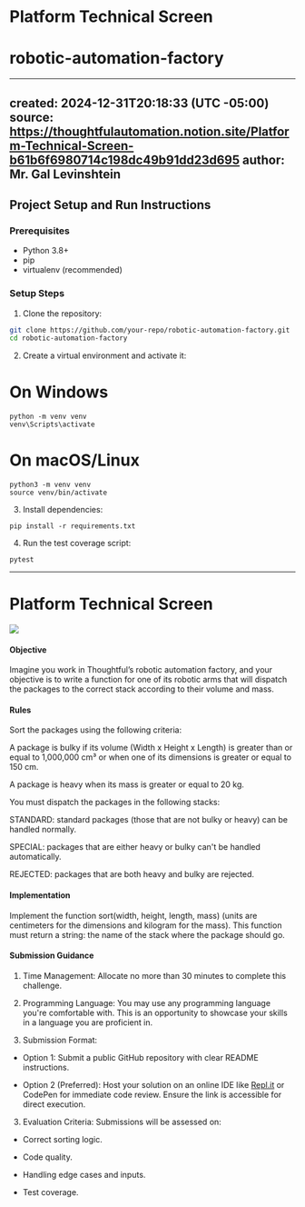 # Platform Technical Screen

# robotic-automation-factory

---

created: 2024-12-31T20:18:33 (UTC -05:00)
source: <https://thoughtfulautomation.notion.site/Platform-Technical-Screen-b61b6f6980714c198dc49b91dd23d695>
author: Mr. Gal Levinshtein
---

## Project Setup and Run Instructions

### Prerequisites

- Python 3.8+
- pip
- virtualenv (recommended)

### Setup Steps

1. Clone the repository:

```bash
git clone https://github.com/your-repo/robotic-automation-factory.git
cd robotic-automation-factory
```

2. Create a virtual environment and activate it:

# On Windows

```
python -m venv venv
venv\Scripts\activate
```

# On macOS/Linux

```
python3 -m venv venv
source venv/bin/activate
```

3. Install dependencies:
```
pip install -r requirements.txt
```

4. Run the test coverage script:
```
pytest
```

---

# Platform Technical Screen

![](https://thoughtfulautomation.notion.site/image/https%3A%2F%2Fprod-files-secure.s3.us-west-2.amazonaws.com%2F1eec7df9-d484-4330-b2c6-8078b2cdeb0e%2F65e82bd0-dfac-457f-af29-3727fce75c5e%2FUntitled.png?table=block&id=7541fdf1-c832-4358-b64b-6996e182f3de&spaceId=1eec7df9-d484-4330-b2c6-8078b2cdeb0e&width=1420&userId=&cache=v2)


#### Objective

Imagine you work in Thoughtful’s robotic automation factory, and your objective is to write a function for one of its robotic arms that will dispatch the packages to the correct stack according to their volume and mass.

#### Rules

Sort the packages using the following criteria:

A package is bulky if its volume (Width x Height x Length) is greater than or equal to 1,000,000 cm³ or when one of its dimensions is greater or equal to 150 cm.

A package is heavy when its mass is greater or equal to 20 kg.

You must dispatch the packages in the following stacks:

STANDARD: standard packages (those that are not bulky or heavy) can be handled normally.

SPECIAL: packages that are either heavy or bulky can't be handled automatically.

REJECTED: packages that are both heavy and bulky are rejected.

#### Implementation

Implement the function sort(width, height, length, mass) (units are centimeters for the dimensions and kilogram for the mass). This function must return a string: the name of the stack where the package should go.

#### Submission Guidance

1. Time Management: Allocate no more than 30 minutes to complete this challenge.

2. Programming Language: You may use any programming language you're comfortable with. This is an opportunity to showcase your skills in a language you are proficient in.

2. Submission Format:

- Option 1: Submit a public GitHub repository with clear README instructions.

- Option 2 (Preferred): Host your solution on an online IDE like [Repl.it](http://repl.it/) or CodePen for immediate code review. Ensure the link is accessible for direct execution.

3. Evaluation Criteria: Submissions will be assessed on:

- Correct sorting logic.

- Code quality.

- Handling edge cases and inputs.

- Test coverage.


